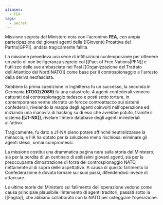 ```yaml
---
aliases:
  - FEA
tags:
  - secret
---
```

Missione segreta del Ministero nota con l'acronimo **FEA**, con ampia partecipazione dei giovani agenti della [[Gioventù Proattiva del Partito|GPP]], andata tragicamente fallita.

La missione prevedeva una serie di infiltrazioni contemporanee per ottenere un patto di non belligeranza segreto col [[Pact of Free Nations|PFN]] e l'utilizzo delle sue ambasciate nei Pasi [[Organizzazione del Trattato dell'Atlantico del Nord|NATO]] come base per il controspionaggio e l'arresto della deriva neofascista. 

Sebbene la prima spedizione in Inghilterra fu un successo, la seconda in Germania **(07/02/2089)** fu una catastrofe. 4 agenti confederali vennero catturati dal controspionaggio tedesco e posti sotto tortura, in contemporanea venne sferrato un feroce controattacco sui sistemi confederali, rivelando la mappa degli agenti coinvolti nell'operazione ed iniziando una manovra di hacking su di essi che avrebbe potuto, tramite il sistema **[[J1-NX]]**, rivelare l'intero database degli agenti ministeriali all'attivo.

Tragicamente, fu dato a J1-NX pieno potere affinché neutralizzasse la minaccia, e l'IA ha optato per la soluzione meno rischiosa: eliminare gli agenti stessi, ormai compromessi.

La missione costituì una drammatica pagina nera sulla storia del Ministero, sia per la perdita di un centinaio di abilissimi giovani agenti, sia per la preoccupante dimostrazione di forza del controspionaggio NATO, nettamente al di sopra delle aspettative. A causa di questo fallimento la Confederazione è dovuta tornare sui suoi passi, difendendosi invece di attaccare.

Le ultime teorie del Ministero sul fallimento dell'operazione vedono come causa principale plausibile l'intervento di agenti traditori, passati sotto la [[Faglia]], che abbiano collaborato con la NATO per osteggiare l'operazione.